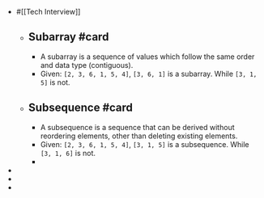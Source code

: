 - #[[Tech Interview]]
	- ## Subarray  #card
		- A subarray is a sequence of values which follow the same order and data type (contiguous).
		- Given: `[2, 3, 6, 1, 5, 4]`, `[3, 6, 1]` is a subarray. While `[3, 1, 5]` is not.
	- ## Subsequence #card
		- A subsequence is a sequence that can be derived without reordering elements, other than deleting existing elements.
		- Given: `[2, 3, 6, 1, 5, 4]`, `[3, 1, 5]` is a subsequence. While `[3, 1, 6]` is not.
		-
-
-
-